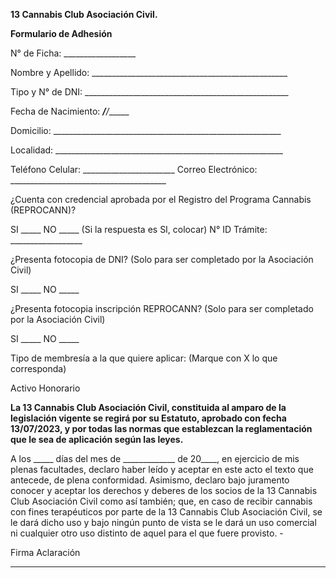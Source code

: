 **13 Cannabis Club Asociación Civil.**

**Formulario de Adhesión**

N° de Ficha: __________________

Nombre y Apellido: _________________________________________________

Tipo y N° de DNI: ___________________________________________________

Fecha de Nacimiento: _____/______/______

Domicilio: _________________________________________________________

Localidad: _________________________________________________________

Teléfono Celular: _______________________ Correo Electrónico: _______________________________________

  
  

¿Cuenta con credencial aprobada por el Registro del Programa Cannabis (REPROCANN)?

SI _____ NO _____ (Si la respuesta es SI, colocar) N° ID Trámite: __________________

  
  

¿Presenta fotocopia de DNI? (Solo para ser completado por la Asociación Civil)

SI _____ NO _____

  
  

¿Presenta fotocopia inscripción REPROCANN? (Solo para ser completado por la Asociación Civil)

SI _____ NO _____

  
  

Tipo de membresía a la que quiere aplicar: (Marque con X lo que corresponda)

Activo Honorario

  
  

**La 13 Cannabis Club Asociación Civil, constituida al amparo de la legislación vigente se regirá por su Estatuto, aprobado con fecha 13/07/2023, y por todas las normas que establezcan la reglamentación que le sea de aplicación según las leyes.**

  
  

A los _____ días del mes de _____________ de 20____, en ejercicio de mis plenas facultades, declaro haber leído y aceptar en este acto el texto que antecede, de plena conformidad. Asimismo, declaro bajo juramento conocer y aceptar los derechos y deberes de los socios de la 13 Cannabis Club Asociación Civil como así también; que, en caso de recibir cannabis con fines terapéuticos por parte de la 13 Cannabis Club Asociación Civil, se le dará dicho uso y bajo ningún punto de vista se le dará un uso comercial ni cualquier otro uso distinto de aquel para el que fuere provisto. -

  
  

Firma                                                           Aclaración

  
  

_______________________________________ _______________________________________
